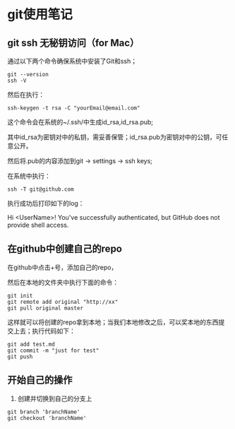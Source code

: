 # git使用笔记

## git ssh 无秘钥访问（for Mac）

通过以下两个命令确保系统中安装了Git和ssh；

```Shell
git --version
ssh -V
```

然后在执行：

```shell
ssh-keygen -t rsa -C "yourEmail@email.com"
```

这个命令会在系统的~/.ssh/中生成id_rsa,id_rsa.pub;

其中id_rsa为密钥对中的私钥，需妥善保管；id_rsa.pub为密钥对中的公钥，可任意公开。

然后将.pub的内容添加到git -> settings -> ssh keys;

在系统中执行：

```shell
ssh -T git@github.com
```

执行成功后打印如下的log：

Hi \<UserName\>! You've successfully authenticated, but GitHub does not provide shell access.



## 在github中创建自己的repo

在github中点击+号，添加自己的repo，

然后在本地的文件夹中执行下面的命令：

```shell
git init
git remote add original "http://xx"
git pull original master
```

这样就可以将创建的repo拿到本地；当我们本地修改之后，可以奖本地的东西提交上去；执行代码如下：

```shell
git add test.md
git commit -m "just for test"
git push
```

## 开始自己的操作

1. 创建并切换到自己的分支上

```Shell
git branch 'branchName'
git checkout 'branchName'
```



